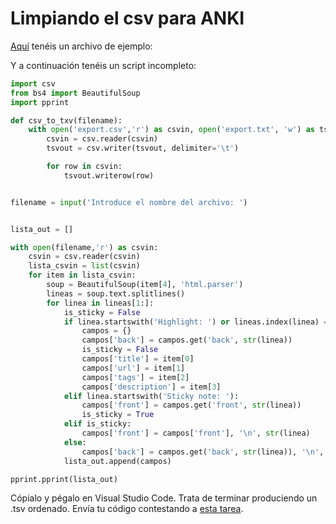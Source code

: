 # Limpiando el csv para ANKI

[Aquí](https://github.com/deleyva/automatiza-tu-aprendizaje/raw/master/diigo/export.csv) tenéis un archivo de ejemplo:

Y a continuación tenéis un script incompleto:

```python
import csv
from bs4 import BeautifulSoup
import pprint

def csv_to_txv(filename):
    with open('export.csv','r') as csvin, open('export.txt', 'w') as tsvout:
        csvin = csv.reader(csvin)
        tsvout = csv.writer(tsvout, delimiter='\t')

        for row in csvin:
            tsvout.writerow(row)


filename = input('Introduce el nombre del archivo: ')


lista_out = []

with open(filename,'r') as csvin:
    csvin = csv.reader(csvin)
    lista_csvin = list(csvin)
    for item in lista_csvin:
        soup = BeautifulSoup(item[4], 'html.parser')
        lineas = soup.text.splitlines()
        for linea in lineas[1:]:
            is_sticky = False
            if linea.startswith('Highlight: ') or lineas.index(linea) == 1:
                campos = {}
                campos['back'] = campos.get('back', str(linea))
                is_sticky = False
                campos['title'] = item[0]
                campos['url'] = item[1]
                campos['tags'] = item[2]
                campos['description'] = item[3]
            elif linea.startswith('Sticky note: '):
                campos['front'] = campos.get('front', str(linea))
                is_sticky = True
            elif is_sticky:
                campos['front'] = campos['front'], '\n', str(linea)
            else:
                campos['back'] = campos.get('back', str(linea)), '\n', str(linea)
            lista_out.append(campos)

pprint.pprint(lista_out)
```

Cópialo y pégalo en Visual Studio Code. Trata de terminar produciendo un .tsv ordenado. Envía tu código contestando a [esta tarea](https://classroom.google.com/c/MTg0NjkwNjQzMjVa/a/MjI3Mjc1MjUyNDVa/details).